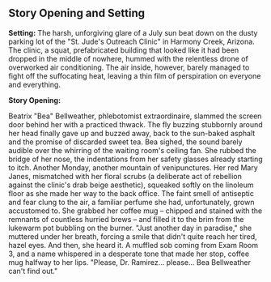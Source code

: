 ## Story Opening and Setting

**Setting:** The harsh, unforgiving glare of a July sun beat down on the dusty parking lot of the "St. Jude's Outreach Clinic" in Harmony Creek, Arizona. The clinic, a squat, prefabricated building that looked like it had been dropped in the middle of nowhere, hummed with the relentless drone of overworked air conditioning. The air inside, however, barely managed to fight off the suffocating heat, leaving a thin film of perspiration on everyone and everything.

**Story Opening:**

Beatrix "Bea" Bellweather, phlebotomist extraordinaire, slammed the screen door behind her with a practiced thwack. The fly buzzing stubbornly around her head finally gave up and buzzed away, back to the sun-baked asphalt and the promise of discarded sweet tea. Bea sighed, the sound barely audible over the whirring of the waiting room's ceiling fan. She rubbed the bridge of her nose, the indentations from her safety glasses already starting to itch. Another Monday, another mountain of venipunctures. Her red Mary Janes, mismatched with her floral scrubs (a deliberate act of rebellion against the clinic's drab beige aesthetic), squeaked softly on the linoleum floor as she made her way to the back office. The faint smell of antiseptic and fear clung to the air, a familiar perfume she had, unfortunately, grown accustomed to. She grabbed her coffee mug – chipped and stained with the remnants of countless hurried brews – and filled it to the brim from the lukewarm pot bubbling on the burner. "Just another day in paradise," she muttered under her breath, forcing a smile that didn't quite reach her tired, hazel eyes. And then, she heard it. A muffled sob coming from Exam Room 3, and a name whispered in a desperate tone that made her stop, coffee mug halfway to her lips. "Please, Dr. Ramirez... please... Bea Bellweather can't find out."
